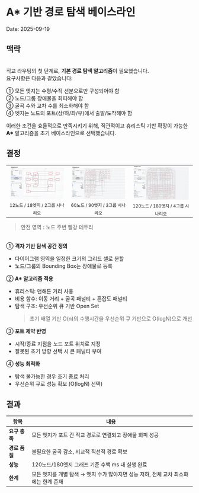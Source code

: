 # A\* 기반 경로 탐색 베이스라인

Date: 2025-09-19   

## 맥락

<br/>직교 라우팅의 첫 단계로, **기본 경로 탐색 알고리즘**이 필요했습니다.  
요구사항은 다음과 같았습니다:

① 모든 엣지는 수평/수직 선분으로만 구성되어야 함  
② 노드/그룹 장애물을 회피해야 함  
③ 굴곡 수와 교차 수를 최소화해야 함  
④ 엣지는 노드의 포트(상/하/좌/우)에서 출발/도착해야 함

이러한 조건을 효율적으로 만족시키기 위해, 직관적이고 휴리스틱 기반 확장이 가능한 **A\*** 알고리즘을 초기 베이스라인으로 선택했습니다.

## 결정

<table align="center">
  <tr>
    <td align="center">
      <img src="../src/12_18_2/astar.png" width="95%" alt="aStar 알고리즘">
      <br>
      <sub>12노드 / 18엣지 / 2그룹 시나리오</sub>
    </td>
    <td align="center">
      <img src="../src/60_90_3/astar.png" width="95%" alt="aStar 알고리즘">
      <br>
      <sub>60노드 / 90엣지 / 3그룹 시나리오</sub>
    </td>
    <td align="center">
      <img src="../src/120_180_4/astar.png" width="95%" alt="aStar 알고리즘">
      <br>
      <sub>120노드 / 180엣지 / 4그룹 시나리오</sub>
    </td>
  </tr>
</table>

> 안전 영역 : 노드 주변 빨강 테두리

<br/>① **격자 기반 탐색 공간 정의**

- 다이어그램 영역을 일정한 크기의 그리드 셀로 분할
- 노드/그룹의 Bounding Box는 장애물로 등록

② **A\* 알고리즘 적용**

- 휴리스틱: 맨해튼 거리 사용
- 비용 함수: 이동 거리 + 굴곡 패널티 + 혼잡도 패널티
- 탐색 구조: 우선순위 큐 기반 Open Set
  > 초기 배열 기반 O(n)의 수행시간을 우선순위 큐 기반으로 O(logN)으로 개선

③ **포트 제약 반영**

- 시작/종료 지점을 노드 포트 위치로 지정
- 잘못된 초기 방향 선택 시 큰 패널티 부여

④ **성능 최적화**

- 탐색 불가능한 경우 조기 종료 처리
- 우선순위 큐로 성능 확보 (O(logN) 선택)

## 결과

| 항목          | 내용                                                                                 |
| ------------- | ------------------------------------------------------------------------------------ |
| **요구 충족** | 모든 엣지가 포트 간 직교 경로로 연결되고 장애물 회피 성공                            |
| **경로 품질** | 불필요한 굴곡 감소, 비교적 직선적 경로 확보                                          |
| **성능**      | 120노드/180엣지 그래프 기준 수백 ms 내 실행 완료                                     |
| **한계**      | 모든 엣지를 개별 탐색 → 엣지 수가 많아지면 성능 저하, 전체 교차 최소화에는 한계 존재 |
